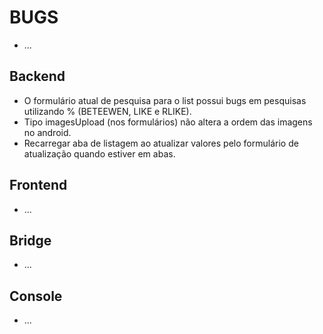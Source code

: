 BUGS
====

- ...

Backend
-------

- O formulário atual de pesquisa para o list possui bugs em pesquisas utilizando % (BETEEWEN, LIKE e RLIKE).
- Tipo imagesUpload (nos formulários) não altera a ordem das imagens no android.
- Recarregar aba de listagem ao atualizar valores pelo formulário de atualização quando estiver em abas.

Frontend
--------

- ...

Bridge
------

- ...

Console
-------

- ...